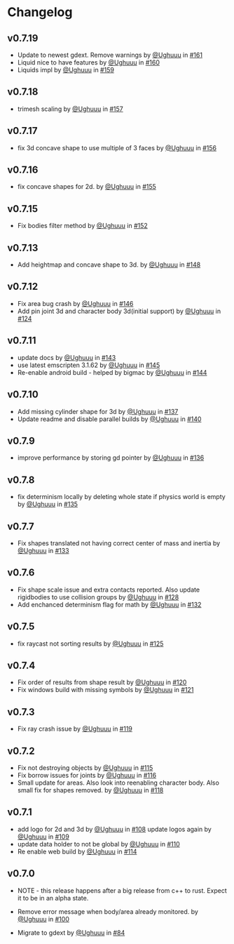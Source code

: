 # Changelog

## v0.7.19

* Update to newest gdext. Remove warnings by [@Ughuuu](https://github.com/Ughuuu) in [#161](https://github.com/appsinacup/godot-rapier-physics/pull/161)
* Liquid nice to have features by [@Ughuuu](https://github.com/Ughuuu) in [#160](https://github.com/appsinacup/godot-rapier-physics/pull/160)
* Liquids impl by [@Ughuuu](https://github.com/Ughuuu) in [#159](https://github.com/appsinacup/godot-rapier-physics/pull/159)

## v0.7.18

* trimesh scaling by [@Ughuuu](https://github.com/Ughuuu) in [#157](https://github.com/appsinacup/godot-rapier-physics/pull/157)


## v0.7.17

* fix 3d concave shape to use multiple of 3 faces by [@Ughuuu](https://github.com/Ughuuu) in [#156](https://github.com/appsinacup/godot-rapier-physics/pull/156)

## v0.7.16

* fix concave shapes for 2d. by [@Ughuuu](https://github.com/Ughuuu) in [#155](https://github.com/appsinacup/godot-rapier-physics/pull/155)

## v0.7.15

* Fix bodies filter method by [@Ughuuu](https://github.com/Ughuuu) in [#152](https://github.com/appsinacup/godot-rapier-physics/pull/152)

## v0.7.13

* Add heightmap and concave shape to 3d. by [@Ughuuu](https://github.com/Ughuuu) in [#148](https://github.com/appsinacup/godot-rapier-physics/pull/148)

## v0.7.12

* Fix area bug crash by [@Ughuuu](https://github.com/Ughuuu) in [#146](https://github.com/appsinacup/godot-rapier-physics/pull/146)
* Add pin joint 3d and character body 3d(initial support) by [@Ughuuu](https://github.com/Ughuuu) in [#124](https://github.com/appsinacup/godot-rapier-physics/pull/124)

## v0.7.11

* update docs by [@Ughuuu](https://github.com/Ughuuu) in [#143](https://github.com/appsinacup/godot-rapier-physics/pull/143)
* use latest emscripten 3.1.62 by [@Ughuuu](https://github.com/Ughuuu) in [#145](https://github.com/appsinacup/godot-rapier-physics/pull/145)
* Re-enable android build - helped by bigmac by [@Ughuuu](https://github.com/Ughuuu) in [#144](https://github.com/appsinacup/godot-rapier-physics/pull/144)

## v0.7.10

* Add missing cylinder shape for 3d by [@Ughuuu](https://github.com/Ughuuu) in [#137](https://github.com/appsinacup/godot-rapier-physics/pull/137)
* Update readme and disable parallel builds by [@Ughuuu](https://github.com/Ughuuu) in [#140](https://github.com/appsinacup/godot-rapier-physics/pull/140)

## v0.7.9

* improve performance by storing gd pointer by [@Ughuuu](https://github.com/Ughuuu) in [#136](https://github.com/appsinacup/godot-rapier-physics/pull/136)

## v0.7.8

* fix determinism locally by deleting whole state if physics world is empty by [@Ughuuu](https://github.com/Ughuuu) in [#135](https://github.com/appsinacup/godot-rapier-physics/pull/135)

## v0.7.7

* Fix shapes translated not having correct center of mass and inertia by [@Ughuuu](https://github.com/Ughuuu) in [#133](https://github.com/appsinacup/godot-rapier-physics/pull/133)

## v0.7.6

* Fix shape scale issue and extra contacts reported. Also update rigidbodies to use collision groups by [@Ughuuu](https://github.com/Ughuuu) in [#128](https://github.com/appsinacup/godot-rapier-physics/pull/128)
* Add enchanced determinism flag for math by [@Ughuuu](https://github.com/Ughuuu) in [#132](https://github.com/appsinacup/godot-rapier-physics/pull/132)

## v0.7.5

* fix raycast not sorting results by [@Ughuuu](https://github.com/Ughuuu) in [#125](https://github.com/appsinacup/godot-rapier-physics/pull/125)

## v0.7.4

* Fix order of results from shape result by [@Ughuuu](https://github.com/Ughuuu) in [#120](https://github.com/appsinacup/godot-rapier-physics/pull/120)
* Fix windows build with missing symbols by [@Ughuuu](https://github.com/Ughuuu) in [#121](https://github.com/appsinacup/godot-rapier-physics/pull/121)

## v0.7.3

* Fix ray crash issue by [@Ughuuu](https://github.com/Ughuuu) in [#119](https://github.com/appsinacup/godot-rapier-physics/pull/119)

## v0.7.2

* Fix not destroying objects by [@Ughuuu](https://github.com/Ughuuu) in [#115](https://github.com/appsinacup/godot-rapier-physics/pull/115)
* Fix borrow issues for joints by [@Ughuuu](https://github.com/Ughuuu) in [#116](https://github.com/appsinacup/godot-rapier-physics/pull/116)
* Small update for areas. Also look into reenabling character body. Also small fix for shapes removed. by [@Ughuuu](https://github.com/Ughuuu) in [#118](https://github.com/appsinacup/godot-rapier-physics/pull/118)

## v0.7.1

* add logo for 2d and 3d by [@Ughuuu](https://github.com/Ughuuu) in [#108](https://github.com/appsinacup/godot-rapier-physics/pull/108)
update logos again by [@Ughuuu](https://github.com/Ughuuu) in [#109](https://github.com/appsinacup/godot-rapier-physics/pull/109)
* update data holder to not be global by [@Ughuuu](https://github.com/Ughuuu) in [#110](https://github.com/appsinacup/godot-rapier-physics/pull/110)
* Re enable web build by [@Ughuuu](https://github.com/Ughuuu) in [#114](https://github.com/appsinacup/godot-rapier-physics/pull/114)

## v0.7.0

* NOTE - this release happens after a big release from c++ to rust. Expect it to be in an alpha state.

* Remove error message when body/area already monitored. by [@Ughuuu](https://github.com/Ughuuu) in [#100](https://github.com/appsinacup/godot-rapier-physics/pull/100)
* Migrate to gdext by [@Ughuuu](https://github.com/Ughuuu) in [#84](https://github.com/appsinacup/godot-rapier-physics/pull/84)
